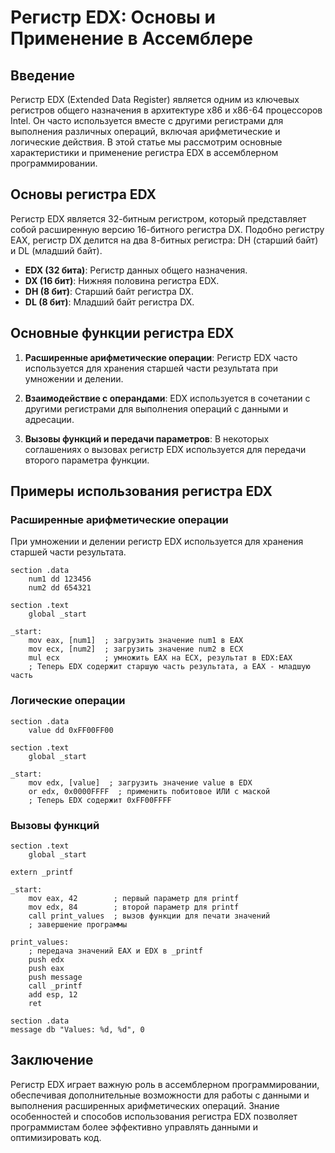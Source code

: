 #  Регистр EDX: Основы и Применение в Ассемблере

##  Введение

Регистр EDX (Extended Data Register) является одним из ключевых регистров общего назначения в архитектуре x86 и x86-64 процессоров Intel. Он часто используется вместе с другими регистрами для выполнения различных операций, включая арифметические и логические действия. В этой статье мы рассмотрим основные характеристики и применение регистра EDX в ассемблерном программировании.

##  Основы регистра EDX

Регистр EDX является 32-битным регистром, который представляет собой расширенную версию 16-битного регистра DX. Подобно регистру EAX, регистр DX делится на два 8-битных регистра: DH (старший байт) и DL (младший байт).

- **EDX (32 бита)**: Регистр данных общего назначения.
- **DX (16 бит)**: Нижняя половина регистра EDX.
- **DH (8 бит)**: Старший байт регистра DX.
- **DL (8 бит)**: Младший байт регистра DX.

##  Основные функции регистра EDX

1. **Расширенные арифметические операции**: Регистр EDX часто используется для хранения старшей части результата при умножении и делении.
   
2. **Взаимодействие с операндами**: EDX используется в сочетании с другими регистрами для выполнения операций с данными и адресации.
   
3. **Вызовы функций и передачи параметров**: В некоторых соглашениях о вызовах регистр EDX используется для передачи второго параметра функции.

##  Примеры использования регистра EDX

###  Расширенные арифметические операции

При умножении и делении регистр EDX используется для хранения старшей части результата.

```assembly
section .data
    num1 dd 123456
    num2 dd 654321

section .text
    global _start

_start:
    mov eax, [num1]  ; загрузить значение num1 в EAX
    mov ecx, [num2]  ; загрузить значение num2 в ECX
    mul ecx          ; умножить EAX на ECX, результат в EDX:EAX
    ; Теперь EDX содержит старшую часть результата, а EAX - младшую часть
```

###  Логические операции

```assembly
section .data
    value dd 0xFF00FF00

section .text
    global _start

_start:
    mov edx, [value]  ; загрузить значение value в EDX
    or edx, 0x0000FFFF  ; применить побитовое ИЛИ с маской
    ; Теперь EDX содержит 0xFF00FFFF
```

###  Вызовы функций

```assembly
section .text
    global _start

extern _printf

_start:
    mov eax, 42        ; первый параметр для printf
    mov edx, 84        ; второй параметр для printf
    call print_values  ; вызов функции для печати значений
    ; завершение программы

print_values:
    ; передача значений EAX и EDX в _printf
    push edx
    push eax
    push message
    call _printf
    add esp, 12
    ret

section .data
message db "Values: %d, %d", 0
```

##  Заключение

Регистр EDX играет важную роль в ассемблерном программировании, обеспечивая дополнительные возможности для работы с данными и выполнения расширенных арифметических операций. Знание особенностей и способов использования регистра EDX позволяет программистам более эффективно управлять данными и оптимизировать код.